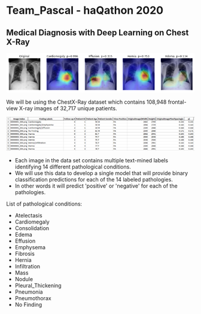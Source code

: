 # Team_Pascal - haQathon 2020
## Medical Diagnosis with Deep Learning on Chest X-Ray

![alt text](https://github.com/jishipp-repo/Team_Pascal/blob/main/image.PNG)

We will be using the ChestX-Ray dataset which contains 108,948 frontal-view X-ray images of 32,717 unique patients.<br/> 

![alt text](https://github.com/jishipp-repo/Team_Pascal/blob/main/dataset_image.PNG)

* Each image in the data set contains multiple text-mined labels identifying 14 different pathological conditions.<br/> 
* We will use this data to develop a single model that will provide binary classification predictions for each of the 14 labeled pathologies.<br/> 
* In other words it will predict 'positive' or 'negative' for each of the pathologies.<br/>

List of pathological conditions:
- Atelectasis
- Cardiomegaly
- Consolidation
- Edema	
- Effusion	
- Emphysema	
- Fibrosis	
- Hernia	
- Infiltration	
- Mass	
- Nodule	
- Pleural_Thickening	
- Pneumonia	
- Pneumothorax
- No Finding	

